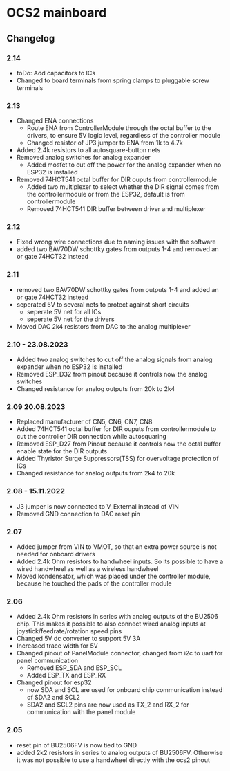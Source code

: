 # OCS2 mainboard

## Changelog

### 2.14 
- toDo: Add capacitors to ICs
- Changed to board terminals from spring clamps to pluggable screw terminals

### 2.13

- Changed ENA connections
  - Route ENA from ControllerModule through the octal buffer to the drivers, to ensure 5V logic level, regardless of the controller module
  - Changed resistor of JP3 jumper to ENA from 1k to 4.7k
- Added 2.4k resistors to all autosquare-button nets
- Removed analog switches for analog expander
  - Added mosfet to cut off the power for the analog expander when no ESP32 is installed
- Removed 74HCT541 octal buffer for DIR ouputs from controllermodule
  - Added two multiplexer to select whether the DIR signal comes from the controllermodule or from the ESP32, default is from controllermodule
  - Removed 74HCT541 DIR buffer between driver and multiplexer

### 2.12

- Fixed wrong wire connections due to naming issues with the software
- added two BAV70DW schottky gates from outputs 1-4 and removed an or gate 74HCT32 instead

### 2.11

- removed two BAV70DW schottky gates from outputs 1-4 and added an or gate 74HCT32 instead
- seperated 5V to several nets to protect against short circuits
  - seperate 5V net for all ICs
  - seperate 5V net for the drivers
- Moved DAC 2k4 resistors from DAC to the analog multiplexer

### 2.10 - 23.08.2023

- Added two analog switches to cut off the analog signals from analog expander when no ESP32 is installed
- Removed ESP_D32 from pinout because it controls now the analog switches
- Changed resistance for analog outputs from 20k to 2k4

### 2.09 20.08.2023

- Replaced manufacturer of CN5, CN6, CN7, CN8
- Added 74HCT541 octal buffer for DIR ouputs from controllermodule to cut the controller DIR connection while autosquaring
- Removed ESP_D27 from Pinout because it controls now the octal buffer enable state for the DIR outputs
- Added Thyristor Surge Suppressors(TSS) for overvoltage protection of ICs
- Changed resistance for analog outputs from 2k4 to 20k

### 2.08 - 15.11.2022

- J3 jumper is now connected to V_External instead of VIN
- Removed GND connection to DAC reset pin

### 2.07

- Added jumper from VIN to VMOT, so that an extra power source is not needed for onboard drivers
- Added 2.4k Ohm resistors to handwheel inputs. So its possible to have a wired handwheel as well as a wireless handwheel
- Moved kondensator, which was placed under the controller module, because he touched the pads of the controller module

### 2.06

- Added 2.4k Ohm resistors in series with analog outputs of the BU2506 chip. This makes it possible to also connect wired analog inputs at joystick/feedrate/rotation speed pins
- Changed 5V dc converter to support 5V 3A
- Increased trace width for 5V
- Changed pinout of PanelModule connector, changed from i2c to uart for panel communication
  - Removed ESP_SDA and ESP_SCL
  - Added ESP_TX and ESP_RX
- Changed pinout for esp32
  - now SDA and SCL are used for onboard chip communication instead of SDA2 and SCL2
  - SDA2 and SCL2 pins are now used as TX_2 and RX_2 for communication with the panel module

### 2.05

- reset pin of BU2506FV is now tied to GND
- added 2k2 resistors in series to analog outputs of BU2506FV. Otherwise it was not possible to use a handwheel directly with the ocs2 pinout
